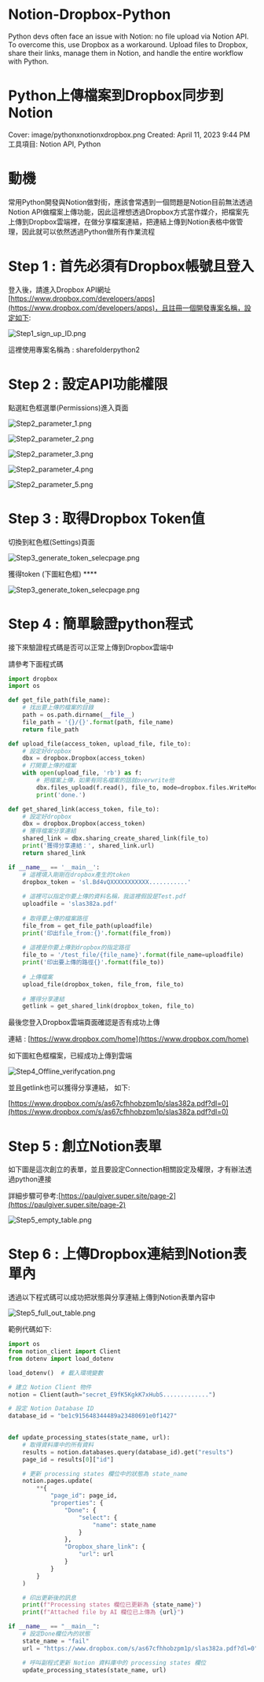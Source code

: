 # Notion-Dropbox-Python
Python devs often face an issue with Notion: no file upload via Notion API. To overcome this, use Dropbox as a workaround. Upload files to Dropbox, share their links, manage them in Notion, and handle the entire workflow with Python.
# Python上傳檔案到Dropbox同步到Notion

Cover: image/pythonxnotionxdropbox.png
Created: April 11, 2023 9:44 PM
工具項目: Notion API, Python

# 動機

常用Python開發與Notion做對街，應該會常遇到一個問題是Notion目前無法透過Notion API做檔案上傳功能，因此這裡想透過Dropbox方式當作媒介，把檔案先上傳到Dropbox雲端裡，在做分享檔案連結，把連結上傳到Notion表格中做管理，因此就可以依然透過Python做所有作業流程

# Step 1 : 首先必須有Dropbox帳號且登入

登入後，請進入Dropbox API網址[https://www.dropbox.com/developers/apps](https://www.dropbox.com/developers/apps)，且註冊一個開發專案名稱，設定如下:

![Step1_sign_up_ID.png](image/Step1_sign_up_ID.png)

這裡使用專案名稱為 : sharefolderpython2

# Step 2 : 設定API功能權限

點選紅色框選單(Permissions)進入頁面

![Step2_parameter_1.png](image/Step2_parameter_1.png)

![Step2_parameter_2.png](image/Step2_parameter_2.png)

![Step2_parameter_3.png](image/Step2_parameter_3.png)

![Step2_parameter_4.png](image/Step2_parameter_4.png)

![Step2_parameter_5.png](image/Step2_parameter_5.png)

# Step 3 : 取得Dropbox Token值

切換到紅色框(Settings)頁面

![Step3_generate_token_selecpage.png](image/Step3_generate_token_selecpage.png)

獲得token (下圖紅色框) ****

![Step3_generate_token_selecpage.png](image/Step3_generate_token_selecpage%201.png)

# Step 4 : 簡單驗證python程式

接下來驗證程式碼是否可以正常上傳到Dropbox雲端中

請參考下面程式碼

```python
import dropbox
import os

def get_file_path(file_name):
    # 找出要上傳的檔案的目錄
    path = os.path.dirname(__file__)
    file_path = '{}/{}'.format(path, file_name)
    return file_path

def upload_file(access_token, upload_file, file_to):
    # 設定好dropbox
    dbx = dropbox.Dropbox(access_token)
    # 打開要上傳的檔案
    with open(upload_file, 'rb') as f:
        # 把檔案上傳，如果有同名檔案的話就overwrite他
        dbx.files_upload(f.read(), file_to, mode=dropbox.files.WriteMode.overwrite)
        print('done.')

def get_shared_link(access_token, file_to):
    # 設定好dropbox
    dbx = dropbox.Dropbox(access_token)
    # 獲得檔案分享連結
    shared_link = dbx.sharing_create_shared_link(file_to)
    print('獲得分享連結：', shared_link.url)
    return shared_link

if __name__ == '__main__':
    # 這裡填入剛剛在dropbox產生的token
    dropbox_token = 'sl.Bd4vQXXXXXXXXXXX...........'
    
    # 這裡可以指定你要上傳的資料名稱，我這裡假設是Test.pdf
    uploadfile = 'slas382a.pdf'
    
    # 取得要上傳的檔案路徑
    file_from = get_file_path(uploadfile)
    print('印出file_from:{}'.format(file_from))
    
    # 這裡是你要上傳到dropbox的指定路徑
    file_to = '/test_file/{file_name}'.format(file_name=uploadfile)
    print('印出要上傳的路徑{}'.format(file_to))
    
    # 上傳檔案
    upload_file(dropbox_token, file_from, file_to)
    
    # 獲得分享連結
    getlink = get_shared_link(dropbox_token, file_to)
```

最後您登入Dropbox雲端頁面確認是否有成功上傳

連結 : [https://www.dropbox.com/home](https://www.dropbox.com/home)

如下圖紅色框檔案，已經成功上傳到雲端

![Step4_Offline_verifycation.png](image/Step4_Offline_verifycation.png)

並且getlink也可以獲得分享連結， 如下:

[https://www.dropbox.com/s/as67cfhhobzpm1p/slas382a.pdf?dl=0](https://www.dropbox.com/s/as67cfhhobzpm1p/slas382a.pdf?dl=0)

# Step 5 : 創立Notion表單

如下圖是這次創立的表單，並且要設定Connection相關設定及權限，才有辦法透過python連接

詳細步驟可參考:[https://paulgiver.super.site/page-2](https://paulgiver.super.site/page-2)

![Step5_empty_table.png](image/Step5_empty_table.png)

# Step 6 : 上傳Dropbox連結到Notion表單內

透過以下程式碼可以成功把狀態與分享連結上傳到Notion表單內容中

![Step5_full_out_table.png](image/Step5_full_out_table.png)

範例代碼如下:

```python
import os
from notion_client import Client
from dotenv import load_dotenv

load_dotenv()  # 載入環境變數

# 建立 Notion Client 物件
notion = Client(auth="secret_E9fK5KgkK7xHubS.............")

# 設定 Notion Database ID
database_id = "be1c915648344489a23480691e0f1427"
              

def update_processing_states(state_name, url):
    # 取得資料庫中的所有資料
    results = notion.databases.query(database_id).get("results")
    page_id = results[0]["id"]

    # 更新 processing states 欄位中的狀態為 state_name
    notion.pages.update(
        **{
            "page_id": page_id,
            "properties": {
                "Done": {
                    "select": {
                        "name": state_name
                    }
                },
                "Dropbox_share_link": {
                    "url": url
                }
            }
        }
    )

    # 印出更新後的訊息
    print(f"Processing states 欄位已更新為 {state_name}")
    print(f"Attached file by AI 欄位已上傳為 {url}")

if __name__ == "__main__":
    # 設定Done欄位內的狀態
    state_name = "fail"
    url = "https://www.dropbox.com/s/as67cfhhobzpm1p/slas382a.pdf?dl=0"

    # 呼叫副程式更新 Notion 資料庫中的 processing states 欄位
    update_processing_states(state_name, url)
```
